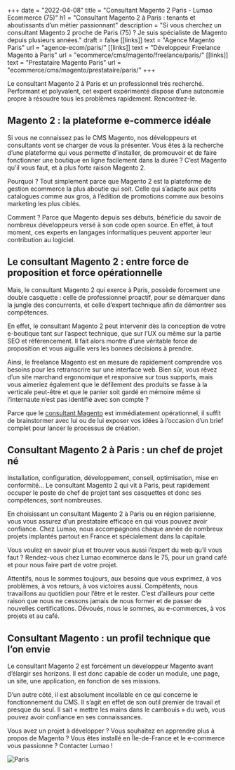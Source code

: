 +++
date = "2022-04-08"
title = "Consultant Magento 2 Paris - Lumao Ecommerce (75)"
h1 = "Consultant Magento 2 à Paris : tenants et aboutissants d’un métier passionnant"
description = "Si vous cherchez un consultant Magento 2 proche de Paris (75) ?  Je suis spécialiste de Magento depuis plusieurs années."
draft = false
[[links]]
    text = "Agence Magento Paris"
    url = "agence-ecom/paris/"
[[links]]
    text = "Développeur Freelance Magento à Paris"
    url = "ecommerce/cms/magento/freelance/paris/"
[[links]]
    text = "Prestataire Magento Paris"
    url = "ecommerce/cms/magento/prestataire/paris/"
+++

Le consultant Magento 2 à Paris et un professionnel très recherché. Performant et polyvalent, cet expert expérimenté dispose d’une autonomie propre à résoudre tous les problèmes rapidement. Rencontrez-le.

## Magento 2 : la plateforme e-commerce idéale
Si vous ne connaissez pas le CMS Magento, nos développeurs et consultants vont se charger de vous la présenter. Vous êtes à la recherche d’une plateforme qui vous permette d’installer, de promouvoir et de faire fonctionner une boutique en ligne facilement dans la durée ? C’est Magento qu’il vous faut, et à plus forte raison Magento 2.

Pourquoi ? Tout simplement parce que Magento 2 est la plateforme de gestion ecommerce la plus aboutie qui soit. Celle qui s’adapte aux petits catalogues comme aux gros, à l’édition de promotions comme aux besoins marketing les plus ciblés.

Comment ? Parce que Magento depuis ses débuts, bénéficie du savoir de nombreux développeurs versé à son code open source. En effet, à tout moment, ces experts en langages informatiques peuvent apporter leur contribution au logiciel.

## Le consultant Magento 2 : entre force de proposition et force opérationnelle
Mais, le consultant Magento 2 qui exerce à Paris, possède forcement une double casquette : celle de professionnel proactif, pour se démarquer dans la jungle des concurrents, et celle d’expert technique afin de démontrer ses compétences.

En effet, le consultant Magento 2 peut intervenir dès la conception de votre e-boutique tant sur l’aspect technique, que sur l’UX ou même sur la partie SEO et référencement. Il fait alors montre d’une véritable force de proposition et vous aiguille vers les bonnes décisions à prendre.

Ainsi, le freelance Magento est en mesure de rapidement comprendre vos besoins pour les retranscrire sur une interface web. Bien sûr, vous rêvez d’un site marchand ergonomique et responsive sur tous supports, mais vous aimeriez également que le défilement des produits se fasse à la verticale peut-être et que le panier soit gardé en mémoire même si l’internaute n’est pas identifié avec son compte ?

Parce que le [consultant Magento](/ecommerce/cms/magento/consultant/) est immédiatement opérationnel, il suffit de brainstormer avec lui ou de lui exposer vos idées à l’occasion d’un brief complet pour lancer le processus de création.

## Consultant Magento 2 à Paris : un chef de projet né
Installation, configuration, développement, conseil, optimisation, mise en conformité… Le consultant Magento 2 qui vit à Paris, peut rapidement occuper le poste de chef de projet tant ses casquettes et donc ses compétences, sont nombreuses.

En choisissant un consultant Magento 2 à Paris ou en région parisienne, vous vous assurez d’un prestataire efficace en qui vous pouvez avoir confiance. Chez Lumao, nous accompagnons chaque année de nombreux projets implantés partout en France et spécialement dans la capitale.

Vous voulez en savoir plus et trouver vous aussi l’expert du web qu’il vous faut ? Rendez-vous chez Lumao ecommerce dans le 75, pour un grand café et pour nous faire part de votre projet.

Attentifs, nous le sommes toujours, aux besoins que vous exprimez, à vos problèmes, à vos retours, à vos victoires aussi. Compétents, nous travaillons au quotidien pour l’être et le rester. C’est d’ailleurs pour cette raison que nous ne cessons jamais de nous former et de passer de nouvelles certifications. Dévoués, nous le sommes, au e-commerces, à vos projets et au café.

## Consultant Magento : un profil technique que l’on envie
Le consultant Magento 2 est forcément un développeur Magento avant d’élargir ses horizons. Il est donc capable de coder un module, une page, un site, une application, en fonction de ses missions.

D’un autre côté, il est absolument incollable en ce qui concerne le fonctionnement du CMS. Il s’agit en effet de son outil premier de travail et presque du seul. Il sait « mettre les mains dans le cambouis » du web, vous pouvez avoir confiance en ses connaissances.

Vous avez un projet à développer ? Vous souhaitez en apprendre plus à propos de Magento ? Vous êtes installé en Île-de-France et le e-commerce vous passionne ? Contacter Lumao !



<img class="animate zoomIn margin-auto" src="/images/ville/paris.svg" alt="Paris" />
